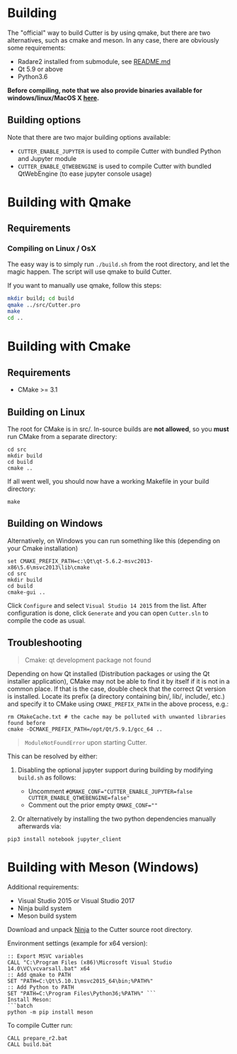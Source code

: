 # Building

The "official" way to build Cutter is by using qmake, but there are two alternatives, such as cmake and meson.
In any case, there are obviously some requirements:
* Radare2 installed from submodule, see [README.md](https://github.com/radareorg/cutter#requirements)
* Qt 5.9 or above
* Python3.6

**Before compiling, note that we also provide binaries available for windows/linux/MacOS X [here](https://github.com/radareorg/cutter/releases).**

## Building options

Note that there are two major building options available:
* `CUTTER_ENABLE_JUPYTER` is used to compile Cutter with bundled Python and Jupyter module
* `CUTTER_ENABLE_QTWEBENGINE` is used to compile Cutter with bundled QtWebEngine (to ease jupyter console usage)

# Building with Qmake

## Requirements

### Compiling on Linux / OsX

The easy way is to simply run `./build.sh` from the root directory, and let the magic happen. The script will use qmake to build Cutter.

If you want to manually use qmake, follow this steps:
```sh
mkdir build; cd build
qmake ../src/Cutter.pro
make
cd ..
```
# Building with Cmake

## Requirements
* CMake >= 3.1

## Building on Linux

The root for CMake is in src/. In-source builds are **not allowed**, so you **must** run CMake from a separate directory:
```
cd src
mkdir build
cd build
cmake ..
```

If all went well, you should now have a working Makefile in your build directory:
```
make
```

## Building on Windows

Alternatively, on Windows you can run something like this (depending on your Cmake installation)
```batch
set CMAKE_PREFIX_PATH=c:\Qt\qt-5.6.2-msvc2013-x86\5.6\msvc2013\lib\cmake
cd src
mkdir build
cd build
cmake-gui ..
```

Click `Configure` and select `Visual Studio 14 2015` from the list. After configuration is done, click `Generate` and you can open `Cutter.sln` to compile the code as usual.

## Troubleshooting

> Cmake: qt development package not found

Depending on how Qt installed (Distribution packages or using the Qt installer application), CMake may not be able to find it by itself if it is not in a common place. If that is the case, double check that the correct Qt version is installed. Locate its prefix (a directory containing bin/, lib/, include/, etc.) and specify it to CMake using `CMAKE_PREFIX_PATH` in the above process, e.g.:
```
rm CMakeCache.txt # the cache may be polluted with unwanted libraries found before
cmake -DCMAKE_PREFIX_PATH=/opt/Qt/5.9.1/gcc_64 ..
```

> `ModuleNotFoundError` upon starting Cutter.

This can be resolved by either:
1. Disabling the optional jupyter support during building by modifying `build.sh` as follows:

   * Uncomment `#QMAKE_CONF="CUTTER_ENABLE_JUPYTER=false CUTTER_ENABLE_QTWEBENGINE=false"`
   * Comment out the prior empty `QMAKE_CONF=""`

2. Or alternatively by installing the two python dependencies manually afterwards via:
```
pip3 install notebook jupyter_client
```

# Building with Meson (Windows)

Additional requirements:

* Visual Studio 2015 or Visual Studio 2017
* Ninja build system
* Meson build system

Download and unpack [Ninja](https://github.com/ninja-build/ninja/releases) to the Cutter source root directory.

Environment settings (example for x64 version):
```batch
:: Export MSVC variables
CALL "C:\Program Files (x86)\Microsoft Visual Studio 14.0\VC\vcvarsall.bat" x64
:: Add qmake to PATH
SET "PATH=C:\Qt\5.10.1\msvc2015_64\bin;%PATH%"
:: Add Python to PATH
SET "PATH=C:\Program Files\Python36;%PATH%" ``` 
Install Meson:
```batch
python -m pip install meson
```

To compile Cutter run:
```batch
CALL prepare_r2.bat
CALL build.bat
```

